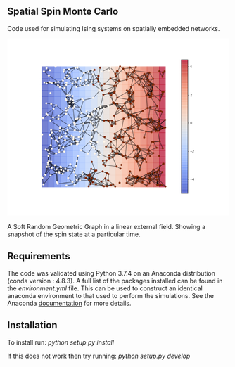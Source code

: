## Spatial Spin Monte Carlo

Code used for simulating Ising systems on spatially embedded networks.

![](https://github.com/MGarrod1/spatial_spin_monte_carlo/blob/master/example/Example_spin_state.png)

A Soft Random Geometric Graph in a linear external field. Showing a snapshot of the spin state at a particular time.

## Requirements

The code was validated using Python 3.7.4 on an Anaconda distribution (conda version : 4.8.3). A full list of the packages installed can be found in the *environment.yml* file. This can be used to construct an identical anaconda environment to that used to perform the simulations. See the Anaconda [documentation](https://docs.conda.io/projects/conda/en/latest/user-guide/tasks/manage-environments.html) for more details.

## Installation

To install run: *python setup.py install*

If this does not work then try running: *python setup.py develop*





